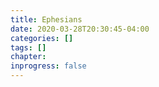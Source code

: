```yaml
---
title: Ephesians
date: 2020-03-28T20:30:45-04:00
categories: []
tags: []
chapter: 
inprogress: false
---
```


